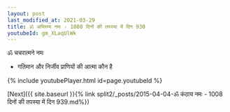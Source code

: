 ```yaml
---
layout: post
last_modified_at: 2021-03-29
title: ॐ अभिरम्य नमः - 1008 दिनों की तपस्या में दिन 930
youtubeId: gm_XLaqUlWk
---
```

 
 
 ॐ चचरात्मने नमः  
 
 -  गतिमान और निर्जीव प्राणियों की आत्मा कौन है 
 
  
 
  
 
 
 
 
 
 


{% include youtubePlayer.html id=page.youtubeId %}
 
[Next]({{ site.baseurl }}{% link  split2/_posts/2015-04-04-ॐ कंठाय नमः - 1008 दिनों की तपस्या में दिन 939.md%})
 
